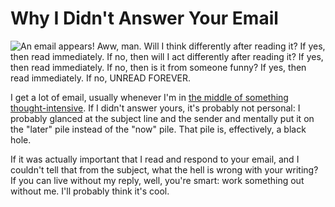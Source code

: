 # Why I Didn't Answer Your Email

![An email appears! Aww, man. Will I think differently after reading it? If
yes, then read immediately. If no, then will I act differently after reading
it? If yes, then read immediately. If no, then is it from someone funny? If
yes, then read immediately. If no, UNREAD FOREVER.](/media/email/flowchart)

I get a lot of email, usually whenever I'm in [the middle of something
thought-intensive](http://blog.ninlabs.com/2013/01/programmer-interrupted/).
If I didn't answer yours, it's probably not personal: I probably glanced at
the subject line and the sender and mentally put it on the "later" pile
instead of the "now" pile. That pile is, effectively, a black hole.

If it was actually important that I read and respond to your email, and I
couldn't tell that from the subject, what the hell is wrong with your writing?
If you can live without my reply, well, you're smart: work something out
without me. I'll probably think it's cool.
